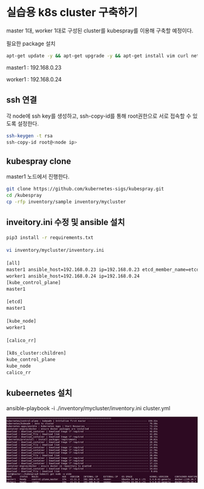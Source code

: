 # 실습용 k8s cluster 구축하기

master 1대, worker 1대로 구성된 cluster를 kubespray를 이용해 구축할 예정이다.

필요한 package 설치

``` bash
apt-get update -y && apt-get upgrade -y && apt-get install vim curl net-tools conntrack openssh-server git && apt-get install python3 -y && apt-get install python3-pip -y 
```

master1 : 192.168.0.23

worker1 : 192.168.0.24

## ssh 연결

각 node에 ssh key를 생성하고, ssh-copy-id를 통해 root권한으로 서로 접속할 수 있도록 설정한다.

``` bash
ssh-keygen -t rsa
ssh-copy-id root@<node ip>
```

## kubespray clone
master1 노드에서 진행한다.

``` bash
git clone https://github.com/kubernetes-sigs/kubespray.git
cd /kubespray
cp -rfp inventory/sample inventory/mycluster

```

## inveitory.ini 수정 및 ansible 설치

``` bash
pip3 install -r requirements.txt

vi inventory/mycluster/inventory.ini

[all]
master1 ansible_host=192.168.0.23 ip=192.168.0.23 etcd_member_name=etcd1
worker1 ansible_host=192.168.0.24 ip=192.168.0.24
[kube_control_plane]
master1

[etcd]
master1

[kube_node]
worker1

[calico_rr]

[k8s_cluster:children]
kube_control_plane
kube_node
calico_rr

```

## kubeernetes 설치

ansible-playbook -i ./inventory/mycluster/inventory.ini cluster.yml

<img src="/images/kubespray/cluster/1.jpg">